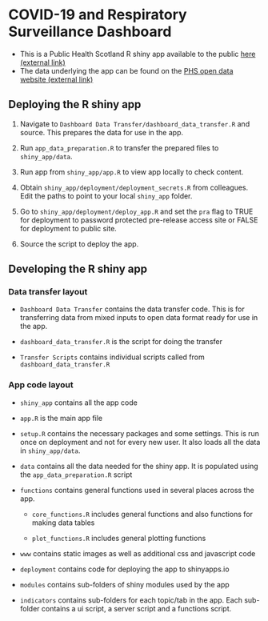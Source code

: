 # COVID-19 and Respiratory Surveillance Dashboard

* This is a Public Health Scotland R shiny app available to the public [here (external link)](https://scotland.shinyapps.io/phs-respiratory-covid-19/)
* The data underlying the app can be found on the [PHS open data website (external link)](https://www.opendata.nhs.scot/)

## Deploying the R shiny app

1. Navigate to `Dashboard Data Transfer/dashboard_data_transfer.R` and source. This prepares the data for use in the app.

2. Run `app_data_preparation.R` to transfer the prepared files to `shiny_app/data`.

3. Run app from `shiny_app/app.R` to view app locally to check content.

4. Obtain `shiny_app/deployment/deployment_secrets.R` from colleagues. Edit the paths to point to your local `shiny_app` folder. 

5. Go to `shiny_app/deployment/deploy_app.R` and set the `pra` flag to TRUE for deployment to password protected pre-release access site or FALSE for deployment to public site.

6. Source the script to deploy the app.


## Developing the R shiny app

### Data transfer layout

* `Dashboard Data Transfer` contains the data transfer code. This is for transferring data from mixed inputs to open data format ready for use in the app.

* `dashboard_data_transfer.R` is the script for doing the transfer

* `Transfer Scripts` contains individual scripts called from `dashboard_data_transfer.R`


### App code layout

* `shiny_app` contains all the app code

* `app.R` is the main app file

* `setup.R` contains the necessary packages and some settings. This is run once on deployment and not for every new user. It also loads all the data in `shiny_app/data`.

* `data` contains all the data needed for the shiny app. It is populated using the `app_data_preparation.R` script

* `functions` contains general functions used in several places across the app. 

  * `core_functions.R` includes general functions and also functions for making data tables
  
  * `plot_functions.R` includes general plotting functions
  
* `www` contains static images as well as additional css and javascript code

* `deployment` contains code for deploying the app to shinyapps.io

* `modules` contains sub-folders of shiny modules used by the app

* `indicators` contains sub-folders for each topic/tab in the app. Each sub-folder contains a ui script, a server script and a functions script.




